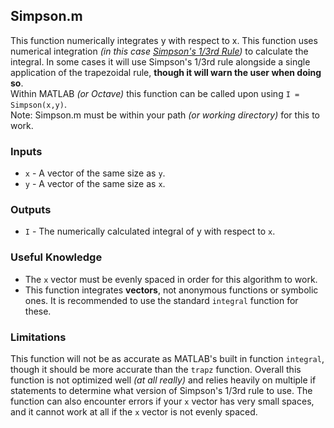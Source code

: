 ## Simpson.m
This function numerically integrates y with respect to x. This function uses numerical integration *(in this case [Simpson's 1/3rd Rule](https://en.wikipedia.org/wiki/Simpson%27s_rule "Wikipedia page on Simpson's rule"))* to calculate the integral. In some cases it will use Simpson's 1/3rd rule alongside a single application of the trapezoidal rule, **though it will warn the user when doing so**.  
Within MATLAB *(or Octave)* this function can be called upon using `I = Simpson(x,y)`.  
Note: Simpson.m must be within your path *(or working directory)* for this to work.

### Inputs
* `x` - A vector of the same size as `y`.
* `y` - A vector of the same size as `x`.

### Outputs
* `I` - The numerically calculated integral of y with respect to `x`.

### Useful Knowledge
* The `x` vector must be evenly spaced in order for this algorithm to work. 
* This function integrates **vectors**, not anonymous functions or symbolic ones. It is recommended to use the standard `integral` function for these. 

### Limitations
This function will not be as accurate as MATLAB's built in function `integral`, though it should be more accurate than the `trapz` function. Overall this function is not optimized well *(at all really)* and relies heavily on multiple if statements to determine what version of Simpson's 1/3rd rule to use. The function can also encounter errors if your `x` vector has very small spaces, and it cannot work at all if the `x` vector is not evenly spaced. 